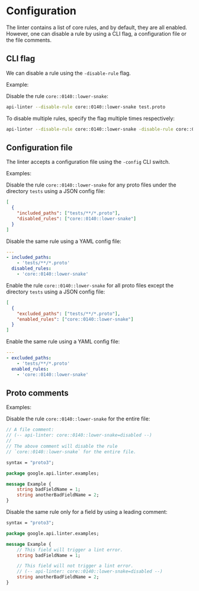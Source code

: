 # Configuration

The linter contains a list of core rules, and by default, they are all enabled.
However, one can disable a rule by using a CLI flag, a configuration file or the file
comments.

## CLI flag

We can disable a rule using the `-disable-rule` flag.

Example:

Disable the rule `core::0140::lower-snake`:

```sh
api-linter --disable-rule core::0140::lower-snake test.proto
```

To disable multiple rules, specify the flag multiple times respectively:

```sh
api-linter --disable-rule core::0140::lower-snake -disable-rule core::0131::request-name-field test.proto
```

## Configuration file

The linter accepts a configuration file using the `-config` CLI switch.

Examples:

Disable the rule `core::0140::lower-snake` for any proto files under the
directory `tests` using a JSON config file:

```json
[
  {
    "included_paths": ["tests/**/*.proto"],
    "disabled_rules": ["core::0140::lower-snake"]
  }
]
```

Disable the same rule using a YAML config file:

```yaml
---
- included_paths:
    - 'tests/**/*.proto'
  disabled_rules:
    - 'core::0140::lower-snake'
```

Enable the rule `core::0140::lower-snake` for all proto files except the
directory `tests` using a JSON config file:

```json
[
  {
    "excluded_paths": ["tests/**/*.proto"],
    "enabled_rules": ["core::0140::lower-snake"]
  }
]
```

Enable the same rule using a YAML config file:

```yaml
---
- excluded_paths:
    - 'tests/**/*.proto'
  enabled_rules:
    - 'core::0140::lower-snake'
```

## Proto comments

Examples:

Disable the rule `core::0140::lower-snake` for the entire file:

```proto
// A file comment:
// (-- api-linter: core::0140::lower-snake=disabled --)
//
// The above comment will disable the rule
// `core::0140::lower-snake` for the entire file.

syntax = "proto3";

package google.api.linter.examples;

message Example {
    string badFieldName = 1;
    string anotherBadFieldName = 2;
}
```

Disable the same rule only for a field by using a leading comment:

```protobuf
syntax = "proto3";

package google.api.linter.examples;

message Example {
    // This field will trigger a lint error.
    string badFieldName = 1;

    // This field will not trigger a lint error.
    // (-- api-linter: core::0140::lower-snake=disabled --)
    string anotherBadFieldName = 2;
}
```
